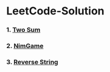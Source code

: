 # LeetCode-Solution
### 1. [Two Sum](https://github.com/jiapengliu613/LeetCode-Solution/blob/master/Algorithm/Two%20Sum.java)
### 2. [NimGame](https://github.com/jiapengliu613/LeetCode-Solution/blob/master/Algorithm/NimGame.java)
### 3. [Reverse String](https://github.com/jiapengliu613/LeetCode-Solution/blob/master/Algorithm/Reverse%20String.java)
